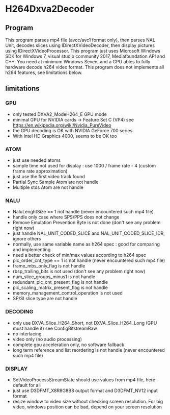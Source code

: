# H264Dxva2Decoder

## Program

This program parses mp4 file (avcc/avc1 format only), then parses NAL Unit, decodes slices using IDirectXVideoDecoder, then display pictures using IDirectXVideoProcessor. This program just uses Microsoft Windows SDK for Windows 7, visual studio community 2017, Mediafoundation API and C++. You need at minimum Windows Seven, and a GPU ables to fully hardware decode h264 video format. This program does not implements all h264 features, see limitations below.

## limitations

### GPU
* only tested DXVA2_ModeH264_E GPU mode
* minimal GPU for NVIDIA cards -> Feature Set C (VP4) see https://en.wikipedia.org/wiki/Nvidia_PureVideo
* the GPU decoding is OK with NVIDIA GeForce 700 series
* With Intel HD Graphics 4000, seems to be OK too

### ATOM
* just use needed atoms
* sample time not used for display : use 1000 / frame rate - 4 (custom frame rate approximation)
* just use the first video track found
* Partial Sync Sample Atom are not handle
* Multiple stds Atom are not handle

### NALU
* NaluLenghtSize == 1 not handle (never encountered such mp4 file)
* handle only case where SPS/PPS does not change
* Remove Emulation Prevention Byte is not done (don't see any problem right now)
* just handle NAL_UNIT_CODED_SLICE and NAL_UNIT_CODED_SLICE_IDR, ignore others
* normally, use same variable name as h264 spec : good for comparing and implementing
* need a better check of min/max values according to h264 spec
* pic_order_cnt_type == 1 is not handle (never encountered such mp4 file)
* frame_mbs_only_flag is not handle
* rbsp_trailing_bits is not used (don't see any problem right now)
* num_slice_groups_minus1 is not handle
* redundant_pic_cnt_present_flag is not handle
* pic_scaling_matrix_present_flag is not handle
* memory_management_control_operation is not used
* SP/SI slice type are not handle

### DECODING
* only use DXVA_Slice_H264_Short, not DXVA_Slice_H264_Long (GPU must handle it) see ConfigBitstreamRaw
* no interlacing
* video only (no audio processing)
* complete gpu acceleration only, no software fallback
* long term reference and list reordering is not handle (never encountered such mp4 file)

### DISPLAY
* SetVideoProcessStreamState should use values from mp4 file, here default for all
* just use D3DFMT_X8R8G8B8 output format and D3DFMT_NV12 input format
* resize window to video size without checking screen resolution. For big video, windows position can be bad, depend on your screen resolution
